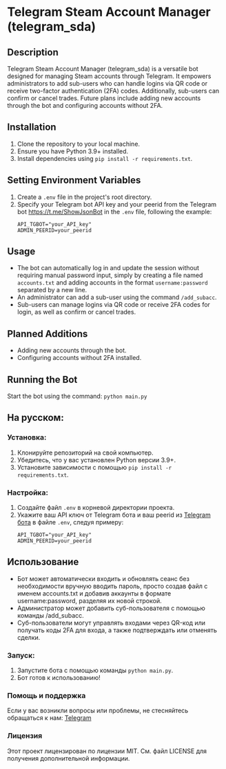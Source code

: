 # Telegram Steam Account Manager (telegram_sda)

## Description

Telegram Steam Account Manager (telegram_sda) is a versatile bot designed for managing Steam accounts through Telegram. It empowers administrators to add sub-users who can handle logins via QR code or receive two-factor authentication (2FA) codes. Additionally, sub-users can confirm or cancel trades. Future plans include adding new accounts through the bot and configuring accounts without 2FA.

## Installation

1. Clone the repository to your local machine.
2. Ensure you have Python 3.9+ installed.
3. Install dependencies using `pip install -r requirements.txt`.

## Setting Environment Variables

1. Create a `.env` file in the project's root directory.
2. Specify your Telegram bot API key and your peerid from the Telegram bot https://t.me/ShowJsonBot in the `.env` file, following the example:
    ```plaintext
    API_TGBOT="your_API_key"
    ADMIN_PEERID=your_peerid
    ```

## Usage
- The bot can automatically log in and update the session without requiring manual password input, simply by creating a file named `accounts.txt` and adding accounts in the format `username:password` separated by a new line.
- An administrator can add a sub-user using the command `/add_subacc`.
- Sub-users can manage logins via QR code or receive 2FA codes for login, as well as confirm or cancel trades.

## Planned Additions

- Adding new accounts through the bot.
- Configuring accounts without 2FA installed.

## Running the Bot

Start the bot using the command: `python main.py`




## На русском:

### Установка:

1. Клонируйте репозиторий на свой компьютер.
2. Убедитесь, что у вас установлен Python версии 3.9+.
3. Установите зависимости с помощью `pip install -r requirements.txt`.


### Настройка:

1. Создайте файл `.env` в корневой директории проекта.
2. Укажите ваш API ключ от Telegram бота и ваш peerid из [Telegram бота](https://t.me/ShowJsonBot)  в файле `.env`, следуя примеру:
    ```plaintext
    API_TGBOT="your_API_key"
    ADMIN_PEERID=your_peerid
    ```

    
## Использование
- Бот может автоматически входить и обновлять сеанс без необходимости вручную вводить пароль, просто создав файл с именем accounts.txt и добавив аккаунты в формате username:password, разделяя их новой строкой.
- Администратор может добавить суб-пользователя с помощью команды /add_subacc.
- Суб-пользователи могут управлять входами через QR-код или получать коды 2FA для входа, а также подтверждать или отменять сделки.


### Запуск:

1. Запустите бота с помощью команды `python main.py`.
2. Бот готов к использованию!


### Помощь и поддержка

Если у вас возникли вопросы или проблемы, не стесняйтесь обращаться к нам: [Telegram](https://t.me/yan00s)


### Лицензия

Этот проект лицензирован по лицензии MIT. См. файл LICENSE для получения дополнительной информации.
